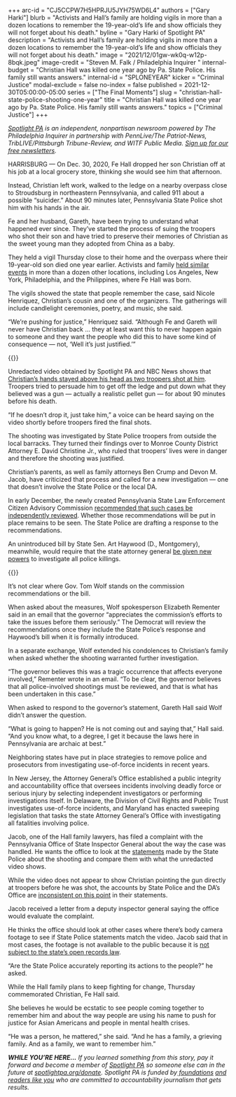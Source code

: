 +++
arc-id = "CJ5CCPW7H5HPRJU5JYH75WD6L4"
authors = ["Gary Harki"]
blurb = "Activists and Hall’s family are holding vigils in more than a dozen locations to remember the 19-year-old’s life and show officials they will not forget about his death."
byline = "Gary Harki of Spotlight PA"
description = "Activists and Hall’s family are holding vigils in more than a dozen locations to remember the 19-year-old’s life and show officials they will not forget about his death."
image = "2021/12/01gw-wk0q-w12p-8bqk.jpeg"
image-credit = "Steven M. Falk / Philadelphia Inquirer "
internal-budget = "Christian Hall was killed one year ago by Pa. State Police. His family still wants answers."
internal-id = "SPLONEYEAR"
kicker = "Criminal Justice"
modal-exclude = false
no-index = false
published = 2021-12-30T05:00:00-05:00
series = ["The Final Moments"]
slug = "christian-hall-state-police-shooting-one-year"
title = "Christian Hall was killed one year ago by Pa. State Police. His family still wants answers."
topics = ["Criminal Justice"]
+++

<a href="https://www.spotlightpa.org/"><i>Spotlight PA</i></a><i> is an independent, nonpartisan newsroom powered by The Philadelphia Inquirer in partnership with PennLive/The Patriot-News, TribLIVE/Pittsburgh Tribune-Review, and WITF Public Media. </i><a href="https://www.spotlightpa.org/newsletters"><i>Sign up for our free newsletters</i></a><i>.</i>

HARRISBURG — On Dec. 30, 2020, Fe Hall dropped her son Christian off at his job at a local grocery store, thinking she would see him that afternoon.

Instead, Christian left work, walked to the ledge on a nearby overpass close to Stroudsburg in northeastern Pennsylvania, and called 911 about a possible “suicider.” About 90 minutes later, Pennsylvania State Police shot him with his hands in the air.

Fe and her husband, Gareth, have been trying to understand what happened ever since. They’ve started the process of suing the troopers who shot their son and have tried to preserve their memories of Christian as the sweet young man they adopted from China as a baby.

<script src="https://www.spotlightpa.org/embed.js" async></script><div data-spl-embed-version="1" data-spl-src="https://www.spotlightpa.org/embeds/newsletter/"></div>

They held a vigil Thursday close to their home and the overpass where their 19-year-old son died one year earlier. Activists and family <a href="https://www.facebook.com/justiceforChristianHall/posts/587371055950418">held similar events</a> in more than a dozen other locations, including Los Angeles, New York, Philadelphia, and the Philippines, where Fe Hall was born.

The vigils showed the state that people remember the case, said Nicole Henriquez, Christian’s cousin and one of the organizers. The gatherings will include candlelight ceremonies, poetry, and music, she said.

“We’re pushing for justice,” Henriquez said. “Although Fe and Gareth will never have Christian back … they at least want this to never happen again to someone and they want the people who did this to have some kind of consequence — not, ‘Well it’s just justified.’”

{{<picture src="" description="About 30 people — some holding candles — in Philadelphia listened to a recording from Christian Hall&#39;s parents during a vigil on the one-year anniversary of his death." caption="About 30 people — some holding candles — in Philadelphia listened to a recording from Christian Hall&#39;s parents during a vigil on the one-year anniversary of his death." credit="STEVEN M. FALK / Philadelphia Inquirer">}} 

Unredacted video obtained by Spotlight PA and NBC News shows that <a href="https://www.spotlightpa.org/news/2021/11/christian-hall-state-police-shooting-stroudsburg/">Christian’s hands stayed above his head as two troopers shot at him</a>. Troopers tried to persuade him to get off the ledge and put down what they believed was a gun — actually a realistic pellet gun — for about 90 minutes before his death.

“If he doesn’t drop it, just take him,” a voice can be heard saying on the video shortly before troopers fired the final shots.

The shooting was investigated by State Police troopers from outside the local barracks. They turned their findings over to Monroe County District Attorney E. David Christine Jr., who ruled that troopers’ lives were in danger and therefore the shooting was justified.

Christian’s parents, as well as family attorneys Ben Crump and Devon M. Jacob, have criticized that process and called for a new investigation — one that doesn’t involve the State Police or the local DA.

In early December, the newly created Pennsylvania State Law Enforcement Citizen Advisory Commission <a href="https://www.spotlightpa.org/news/2021/12/pennsylvania-state-police-use-of-force-investigations-independent/">recommended that such cases be independently reviewed</a>. Whether those recommendations will be put in place remains to be seen. The State Police are drafting a response to the recommendations.

An unintroduced bill by State Sen. Art Haywood (D., Montgomery), meanwhile, would require that the state attorney general <a href="https://www.spotlightpa.org/news/2021/11/pa-police-killings-investigation-district-attorney-general/">be given new powers</a> to investigate all police killings.

{{<picture src="" description="Fe Hall and Gareth Hall" caption="Fe Hall and Gareth Hall" credit="Fred Adams for Spotlight PA / NBC News">}} 

It’s not clear where Gov. Tom Wolf stands on the commission recommendations or the bill.

When asked about the measures, Wolf spokesperson Elizabeth Rementer said in an email that the governor “appreciates the commission’s efforts to take the issues before them seriously.” The Democrat will review the recommendations once they include the State Police’s response and Haywood’s bill when it is formally introduced.

In a separate exchange, Wolf extended his condolences to Christian’s family when asked whether the shooting warranted further investigation.

“The governor believes this was a tragic occurrence that affects everyone involved,” Rementer wrote in an email. “To be clear, the governor believes that all police-involved shootings must be reviewed, and that is what has been undertaken in this case.”

When asked to respond to the governor’s statement, Gareth Hall said Wolf didn’t answer the question.

“What is going to happen? He is not coming out and saying that,” Hall said. “And you know what, to a degree, I get it because the laws here in Pennsylvania are archaic at best.”

Neighboring states have put in place strategies to remove police and prosecutors from investigating use-of-force incidents in recent years.

In New Jersey, the Attorney General’s Office established a public integrity and accountability office that oversees incidents involving deadly force or serious injury by selecting independent investigators or performing investigations itself. In Delaware, the Division of Civil Rights and Public Trust investigates use-of-force incidents, and Maryland has enacted sweeping legislation that tasks the state Attorney General’s Office with investigating all fatalities involving police.

Jacob, one of the Hall family lawyers, has filed a complaint with the Pennsylvania Office of State Inspector General about the way the case was handled. He wants the office to look at the <a href="https://www.documentcloud.org/documents/21089305-psp-press-release?responsive=1&title=1">statements</a> made by the State Police about the shooting and compare them with what the unredacted video shows.

While the video does not appear to show Christian pointing the gun directly at troopers before he was shot, the accounts by State Police and the DA’s Office are <a href="https://www.spotlightpa.org/news/2021/11/christian-hall-state-police-shooting-stroudsburg/">inconsistent on this point</a> in their statements.

Jacob received a letter from a deputy inspector general saying the office would evaluate the complaint.

He thinks the office should look at other cases where there’s body camera footage to see if State Police statements match the video. Jacob said that in most cases, the footage is not available to the public because it is <a href="https://www.spotlightpa.org/news/2020/06/pennsylvania-body-cameras-footage-access/">not subject to the state’s open records law</a>.

<script src="https://www.spotlightpa.org/embed.js" async></script><div data-spl-embed-version="1" data-spl-src="https://www.spotlightpa.org/embeds/donate/?eyebrow_text=SUPPORT%20SPOTLIGHT%20PA&cta_text=YES%2C%20TRIPLE%20MY%20GIFT&teaser_text=Support%20Spotlight%20PA's%20vital%20investigative%20journalism%20for%20Pennsylvania%20and%20for%20a%20limited%20time%2C%20all%20gifts%20will%20be%20TRIPLED."></div>

“Are the State Police accurately reporting its actions to the people?” he asked.

While the Hall family plans to keep fighting for change, Thursday commemorated Christian, Fe Hall said.

She believes he would be ecstatic to see people coming together to remember him and about the way people are using his name to push for justice for Asian Americans and people in mental health crises.

“He was a person, he mattered,” she said. “And he has a family, a grieving family. And as a family, we want to remember him.”

<i><b>WHILE YOU’RE HERE...</b></i><i> If you learned something from this story, pay it forward and become a member of </i><a href="https://www.spotlightpa.org/"><i>Spotlight PA</i></a><i> so someone else can in the future at </i><a href="http://spotlightpa.org/donate"><i>spotlightpa.org/donate</i></a><i>. Spotlight PA is funded by</i><a href="https://www.spotlightpa.org/support"><i> foundations</i></a><i> </i><a href="https://www.spotlightpa.org/support"><i>and readers like you</i></a><i> who are committed to accountability journalism that gets results.</i>
